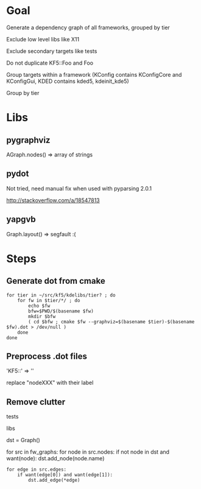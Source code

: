 # Goal

Generate a dependency graph of all frameworks, grouped by tier

Exclude low level libs like X11

Exclude secondary targets like tests

Do not duplicate KF5::Foo and Foo

Group targets within a framework (KConfig contains KConfigCore and KConfigGui,
KDED contains kded5, kdeinit_kde5)

Group by tier

# Libs

## pygraphviz

AGraph.nodes() => array of strings

## pydot

Not tried, need manual fix when used with pyparsing 2.0.1

http://stackoverflow.com/a/18547813

## yapgvb

Graph.layout() => segfault :(

# Steps

## Generate dot from cmake

    for tier in ~/src/kf5/kdelibs/tier? ; do
        for fw in $tier/*/ ; do
            echo $fw
            bfw=$PWD/$(basename $fw)
            mkdir $bfw
            ( cd $bfw ; cmake $fw --graphviz=$(basename $tier)-$(basename $fw).dot > /dev/null )
        done
    done

## Preprocess .dot files

'KF5::' => ''

replace "nodeXXX" with their label

## Remove clutter

tests

libs

dst = Graph()

for src in fw_graphs:
    for node in src.nodes:
        if not node in dst and want(node):
            dst.add_node(node.name)

    for edge in src.edges:
        if want(edge[0]) and want(edge[1]):
            dst.add_edge(*edge)

